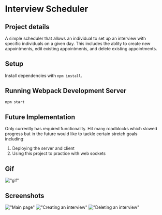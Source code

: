 # Interview Scheduler
## Project details

A simple scheduler that allows an individual to set up an interview with specific individuals on a given day. This includes the ablity to create new appointments, edit existing appointments, and delete existing appointments.

## Setup

Install dependencies with `npm install`.

## Running Webpack Development Server

```sh
npm start
```

## Future Implementation

Only currently has required functionality. Hit many roadblocks which slowed progress but in the future would like to tackle certain stretch goals including:
  1. Deploying the server and client
  2. Using this project to practice with web sockets

## Gif
!["gif"](https://github.com/gtemple/scheduler/blob/master/docs/Screen%20Recording%202023-03-01%20at%206.31.55%20PM.gif?raw=true)

## Screenshots
!["Main page"](https://i.imgur.com/eTa3AB9.png)
!["Creating an interview"](https://i.imgur.com/VcP8JUr.png)
!["Deleting an interview"](https://i.imgur.com/Kzq02Oz.png)